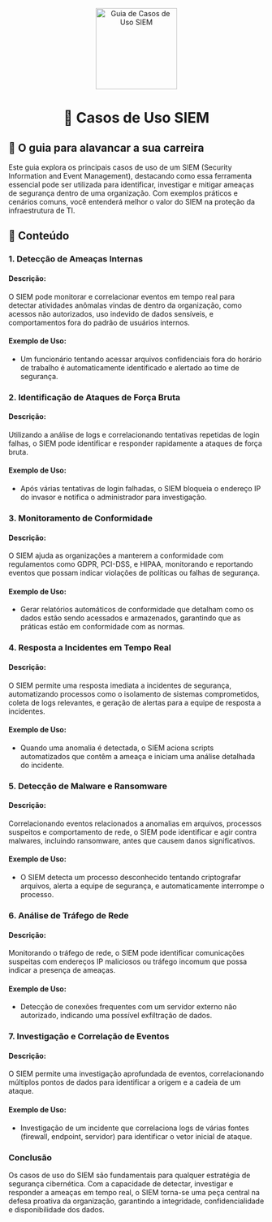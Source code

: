 <p align="center">
  <a href="https://www.scnsoft.com/blog-pictures/infrastructure/noc.png">
    <img src="./images/guia.png" alt="Guia de Casos de Uso SIEM" width="160" height="160">
  </a>
  <h1 align="center">🔎 Casos de Uso SIEM</h1>
</p>

## :dart: O guia para alavancar a sua carreira

Este guia explora os principais casos de uso de um SIEM (Security Information and Event Management), destacando como essa ferramenta essencial pode ser utilizada para identificar, investigar e mitigar ameaças de segurança dentro de uma organização. Com exemplos práticos e cenários comuns, você entenderá melhor o valor do SIEM na proteção da infraestrutura de TI.

## :dart: Conteúdo

### 1. Detecção de Ameaças Internas

#### Descrição:
O SIEM pode monitorar e correlacionar eventos em tempo real para detectar atividades anômalas vindas de dentro da organização, como acessos não autorizados, uso indevido de dados sensíveis, e comportamentos fora do padrão de usuários internos.

#### Exemplo de Uso:
- Um funcionário tentando acessar arquivos confidenciais fora do horário de trabalho é automaticamente identificado e alertado ao time de segurança.

### 2. Identificação de Ataques de Força Bruta

#### Descrição:
Utilizando a análise de logs e correlacionando tentativas repetidas de login falhas, o SIEM pode identificar e responder rapidamente a ataques de força bruta.

#### Exemplo de Uso:
- Após várias tentativas de login falhadas, o SIEM bloqueia o endereço IP do invasor e notifica o administrador para investigação.

### 3. Monitoramento de Conformidade

#### Descrição:
O SIEM ajuda as organizações a manterem a conformidade com regulamentos como GDPR, PCI-DSS, e HIPAA, monitorando e reportando eventos que possam indicar violações de políticas ou falhas de segurança.

#### Exemplo de Uso:
- Gerar relatórios automáticos de conformidade que detalham como os dados estão sendo acessados e armazenados, garantindo que as práticas estão em conformidade com as normas.

### 4. Resposta a Incidentes em Tempo Real

#### Descrição:
O SIEM permite uma resposta imediata a incidentes de segurança, automatizando processos como o isolamento de sistemas comprometidos, coleta de logs relevantes, e geração de alertas para a equipe de resposta a incidentes.

#### Exemplo de Uso:
- Quando uma anomalia é detectada, o SIEM aciona scripts automatizados que contêm a ameaça e iniciam uma análise detalhada do incidente.

### 5. Detecção de Malware e Ransomware

#### Descrição:
Correlacionando eventos relacionados a anomalias em arquivos, processos suspeitos e comportamento de rede, o SIEM pode identificar e agir contra malwares, incluindo ransomware, antes que causem danos significativos.

#### Exemplo de Uso:
- O SIEM detecta um processo desconhecido tentando criptografar arquivos, alerta a equipe de segurança, e automaticamente interrompe o processo.

### 6. Análise de Tráfego de Rede

#### Descrição:
Monitorando o tráfego de rede, o SIEM pode identificar comunicações suspeitas com endereços IP maliciosos ou tráfego incomum que possa indicar a presença de ameaças.

#### Exemplo de Uso:
- Detecção de conexões frequentes com um servidor externo não autorizado, indicando uma possível exfiltração de dados.

### 7. Investigação e Correlação de Eventos

#### Descrição:
O SIEM permite uma investigação aprofundada de eventos, correlacionando múltiplos pontos de dados para identificar a origem e a cadeia de um ataque.

#### Exemplo de Uso:
- Investigação de um incidente que correlaciona logs de várias fontes (firewall, endpoint, servidor) para identificar o vetor inicial de ataque.

### Conclusão

Os casos de uso do SIEM são fundamentais para qualquer estratégia de segurança cibernética. Com a capacidade de detectar, investigar e responder a ameaças em tempo real, o SIEM torna-se uma peça central na defesa proativa da organização, garantindo a integridade, confidencialidade e disponibilidade dos dados.
